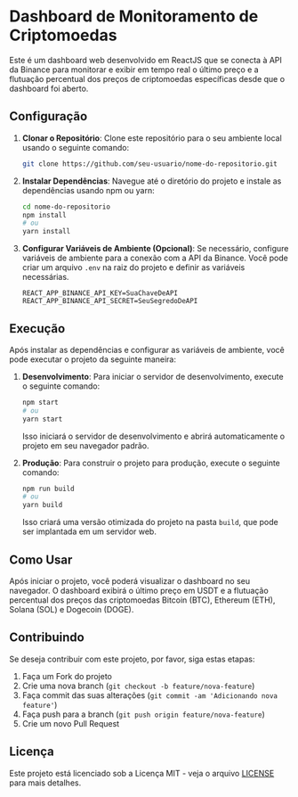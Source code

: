 # Dashboard de Monitoramento de Criptomoedas

Este é um dashboard web desenvolvido em ReactJS que se conecta à API da Binance para monitorar e exibir em tempo real o último preço e a flutuação percentual dos preços de criptomoedas específicas desde que o dashboard foi aberto.

## Configuração

1. **Clonar o Repositório**: Clone este repositório para o seu ambiente local usando o seguinte comando:

    ```bash
    git clone https://github.com/seu-usuario/nome-do-repositorio.git
    ```

2. **Instalar Dependências**: Navegue até o diretório do projeto e instale as dependências usando npm ou yarn:

    ```bash
    cd nome-do-repositorio
    npm install
    # ou
    yarn install
    ```

3. **Configurar Variáveis de Ambiente (Opcional)**: Se necessário, configure variáveis de ambiente para a conexão com a API da Binance. Você pode criar um arquivo `.env` na raiz do projeto e definir as variáveis necessárias.

    ```plaintext
    REACT_APP_BINANCE_API_KEY=SuaChaveDeAPI
    REACT_APP_BINANCE_API_SECRET=SeuSegredoDeAPI
    ```

## Execução

Após instalar as dependências e configurar as variáveis de ambiente, você pode executar o projeto da seguinte maneira:

1. **Desenvolvimento**: Para iniciar o servidor de desenvolvimento, execute o seguinte comando:

    ```bash
    npm start
    # ou
    yarn start
    ```

    Isso iniciará o servidor de desenvolvimento e abrirá automaticamente o projeto em seu navegador padrão.

2. **Produção**: Para construir o projeto para produção, execute o seguinte comando:

    ```bash
    npm run build
    # ou
    yarn build
    ```

    Isso criará uma versão otimizada do projeto na pasta `build`, que pode ser implantada em um servidor web.

## Como Usar

Após iniciar o projeto, você poderá visualizar o dashboard no seu navegador. O dashboard exibirá o último preço em USDT e a flutuação percentual dos preços das criptomoedas Bitcoin (BTC), Ethereum (ETH), Solana (SOL) e Dogecoin (DOGE).

## Contribuindo

Se deseja contribuir com este projeto, por favor, siga estas etapas:

1. Faça um Fork do projeto
2. Crie uma nova branch (`git checkout -b feature/nova-feature`)
3. Faça commit das suas alterações (`git commit -am 'Adicionando nova feature'`)
4. Faça push para a branch (`git push origin feature/nova-feature`)
5. Crie um novo Pull Request

## Licença

Este projeto está licenciado sob a Licença MIT - veja o arquivo [LICENSE](LICENSE) para mais detalhes.
